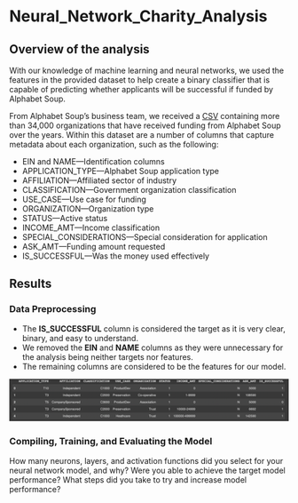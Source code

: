 # Neural_Network_Charity_Analysis

## Overview of the analysis

With our knowledge of machine learning and neural networks, we used the features in the provided dataset to help create a binary classifier that is capable of predicting whether applicants will be successful if funded by Alphabet Soup. 

From Alphabet Soup’s business team, we received a [CSV]( https://github.com/JaimeStarling/Neural_Network_Charity_Analysis/blob/main/charity_data.csv) containing more than 34,000 organizations that have received funding from Alphabet Soup over the years. Within this dataset are a number of columns that capture metadata about each organization, such as the following:

- EIN and NAME—Identification columns
- APPLICATION_TYPE—Alphabet Soup application type
- AFFILIATION—Affiliated sector of industry
- CLASSIFICATION—Government organization classification
- USE_CASE—Use case for funding
- ORGANIZATION—Organization type
- STATUS—Active status
- INCOME_AMT—Income classification
- SPECIAL_CONSIDERATIONS—Special consideration for application
- ASK_AMT—Funding amount requested
- IS_SUCCESSFUL—Was the money used effectively

## Results

### Data Preprocessing
- The **IS_SUCCESSFUL** column is considered the target as it is very clear, binary, and easy to understand.
- We removed the **EIN** and **NAME** columns as they were unnecessary for the analysis being neither targets nor features.
- The remaining columns are considered to be the features for our model.

![This is an image](https://github.com/JaimeStarling/Neural_Network_Charity_Analysis/blob/main/Images/Application%20DF.png)

### Compiling, Training, and Evaluating the Model
How many neurons, layers, and activation functions did you select for your neural network model, and why?
Were you able to achieve the target model performance?
What steps did you take to try and increase model performance?
